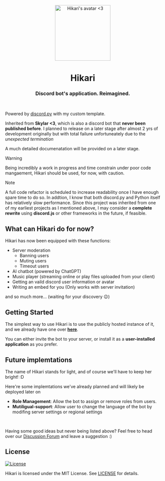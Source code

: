 <!-- PROJECT SHIELDS -->
<!--
*** Markdown "reference style" are in-used to all links for readability.
*** Reference links are enclosed in brackets [ ] instead of parentheses ( ).
*** See the bottom of this document for the declaration of the reference variables
*** for contributors-url, forks-url, etc. This is an optional, concise syntax you may use.
*** https://www.markdownguide.org/basic-syntax/#reference-style-links
-->

<div align="center">
  <img height="180" width="180" src="https://raw.githubusercontent.com/HikariApp/assets/main/img/avatar_round.png" alt="Hikari's avatar <3" />
  <h1>Hikari</h1>
  <h3>Discord bot's application. Reimagined.</h3>
</div>

<br>

Powered by [discord.py][discord.py_GitHub] with my custom template.

Inherited from **Skylar <3**, which is also a discord bot that **never been published before**. I planned to release on a later stage after almost 2 yrs of development originally but with total failure unfortuneately due to the *unexpected termination*

A much detailed documenatation will be provided on a later stage.

> [!WARNING]
> Being incredibly a work in progress and time constrain under poor code mangaement, Hikari should be used, for now, with caution.

> [!NOTE]
> A full code refactor is scheduled to increase readability once I have enough spare time to do so. In addtion, I know that both discord.py and Python itself has relatively slow performance. Since this project was inherited from one of my earliest projects as I mentioned above, I may consider a **complete rewrite** using **discord.js** or other frameworks in the future, if feasible.

## What can Hikari do for now?

Hikari has now been equipped with these functions:
- Server moderation
   - Banning users
   - Muting users
   - Timeout users
- AI chatbot (powered by ChatGPT)
- Music player (streaming online or play files uploaded from your client)
- Getting an vaild discord user information or avatar
- Writing an embed for you (Only works with server invitation)

and so much more... (waiting for your discovery 😉)

## Getting Started

The simplest way to use Hikari is to use the publicly hosted instance of it, and we already have one over **[here][Bot_outh_link]**.

You can either invite the bot to your server, or install it as a **user-installed application** as you prefer.

## Future implemtations

The name of Hikari stands for light, and of course we'll have to keep her bright! :D

Here're some implemtations we've already planned and will likely be deployed later on

- **Role Management**: Allow the bot to assign or remove roles from users.
- **Mutiligual-support**: Allow user to change the language of the bot by modifing server settings or regional settings

<br>

Having some good ideas but never being listed above? Feel free to head over our [Discussion Forum](https://github.com/Hikari-Discord/Hikari-Internal/discussions) and leave a suggestion :)

## License
[![License](https://img.shields.io/github/license/HikariApp/Hikari?logo=github&style=for-the-badge)](LICENSE)

Hikari is licensed under the MIT License. See [LICENSE](LICENSE) for details.





<!--Links in use in this markdown for refrences-->

[discord.py_GitHub]: https://github.com/Rapptz/discord.py

[Bot_outh_link]: https://discord.com/oauth2/authorize?client_id=1355666050200637521

[Python]: https://www.python.org/downloads/

